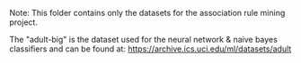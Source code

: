 
Note: This folder contains only the datasets for the association rule mining project.

The "adult-big" is the dataset used for the neural network & naive bayes classifiers and can be found at:
https://archive.ics.uci.edu/ml/datasets/adult



